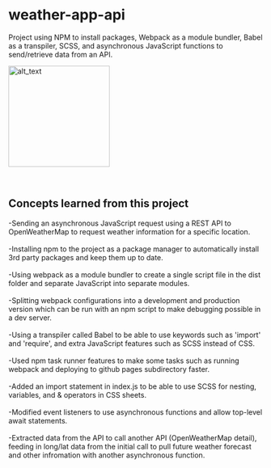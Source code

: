 # weather-app-api

<p>Project using NPM to install packages, Webpack as a module bundler, Babel as a transpiler, SCSS, and asynchronous JavaScript functions to send/retrieve data from an API.</p>

[<img alt="alt_text" width="200px" src="https://user-images.githubusercontent.com/91037796/151688958-059ec882-a5ee-41cc-8985-c9ed26969de3.png" />](https://mike11199.github.io/weather-app-api/)

<br />
<h2>Concepts learned from this project</h2>

-Sending an asynchronous JavaScript request using a REST API to OpenWeatherMap to request weather information for a specific location.  </br></br>
-Installing npm to the project as a package manager to automatically install 3rd party packages and keep them up to date.  </br></br>
-Using webpack as a module bundler to create a single script file in the dist folder and separate JavaScript into separate modules.  </br></br>
-Splitting webpack configurations into a development and production version which can be run with an npm script to make debugging possible in a dev server.</br></br>
-Using a transpiler called Babel to be able to use keywords such as 'import' and 'require', and extra JavaScript features such as SCSS instead of CSS.  </br></br>
-Used npm task runner features to make some tasks such as running webpack and deploying to github pages subdirectory faster.  </br></br>
-Added an import statement in index.js to be able to use SCSS for nesting, variables, and & operators in CSS sheets.  </br></br>
-Modified event listeners to use asynchronous functions and allow top-level await statements.  </br></br>
-Extracted data from the API to call another API (OpenWeatherMap detail), feeding in long/lat data from the initial call to pull future weather forecast and other infromation with another asynchronous function.  </br></br>


<br />

  
